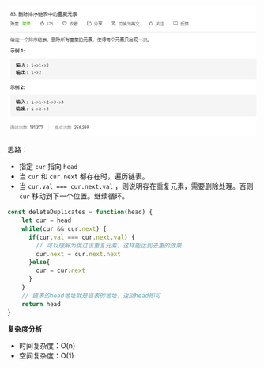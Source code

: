 ![](../images/lc83.png)

思路：

- 指定 `cur` 指向 `head`
- 当 `cur` 和 `cur.next` 都存在时，遍历链表。
- 当 `cur.val === cur.next.val` ，则说明存在重复元素，需要删除处理。否则 `cur` 移动到下一个位置。继续循环。

```javascript
const deleteDuplicates = function(head) {
    let cur = head
    while(cur && cur.next) {
      if(cur.val === cur.next.val) {
        // 可以理解为跳过该重复元素，这样能达到去重的效果
        cur.next = cur.next.next
      }else{
        cur = cur.next
      }
    }
    // 链表的head地址就是链表的地址，返回head即可
    return head
}
```



**复杂度分析**

- 时间复杂度：O(n)
- 空间复杂度：O(1)

